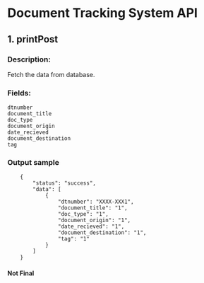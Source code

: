 # Document Tracking System API



## 1. printPost

### Description:
 Fetch the data from database.

### Fields:
    dtnumber
    document_title
    doc_type
    document_origin
    date_recieved
    document_destination
    tag


### Output sample

        {
            "status": "success",
            "data": [
                {
                    "dtnumber": "XXXX-XXX1",
                    "document_title": "1",
                    "doc_type": "1",
                    "document_origin": "1",
                    "date_recieved": "1",
                    "document_destination": "1",
                    "tag": "1"
                }
            ]
        }



#### Not Final
